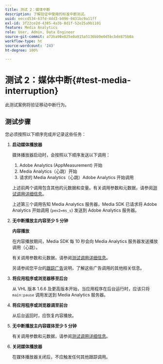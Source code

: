 ```yaml
---
title: 测试 2：媒体中断
description: 了解验证中使用的标准中断测试。
uuid: eeccd534-63fd-4dd3-b096-0431bc9a11ff
exl-id: 3f22ce2d-4385-4a3b-8d1f-52e25a9b1101
feature: Media Analytics
role: User, Admin, Data Engineer
source-git-commit: a73ba98e025e0a915a5136bb9e0d5bcbde875b0a
workflow-type: ht
source-wordcount: '243'
ht-degree: 100%

---
```


# 测试 2：媒体中断{#test-media-interruption}

此测试案例将验证移动中断行为。

## 测试步骤

您必须按照以下顺序完成并记录这些任务：

1. **启动媒体播放器**

   媒体播放器启动时，会按照以下顺序发送以下调用：

   1. Adobe Analytics (AppMeasurement) 开始
   1. Media Analytics（心跳）开始
   1. 请求的 Media Analytics（心跳）Adobe Analytics 开始调用

   上述前两个调用包含其他的元数据和变量。有关调用参数和元数据，请参阅[测试调用详细信息](/help/legacy/validation/test-call-details.md#start-the-media-player)。

   上述第三个调用告知 Media Analytics 服务器，Media SDK 已请求将 Adobe Analytics 开始调用 (`pev2=ms_s`) 发送到 Adobe Analytics 服务器。

1. **无中断播放主内容至少 5 分钟**

   **内容播放**

   在内容播放期间，Media SDK 每 10 秒会向 Media Analytics 服务器发送播放调用（心跳）。

   有关调用参数和元数据，请参阅[测试调用详细信息](/help/legacy/validation/test-call-details.md#play-main-content)。

   另请参阅您平台的[跟踪广告](/help/use-cases/track-ads/track-ads-overview.md)说明，了解这些广告调用的其他相关信息。

1. **将应用程序或浏览器移至后台**

   从 VHL 版本 1.6.6 及更高版本开始，当应用程序在后台运行时，应该只将 `main:pause` 调用发送到 Media Analytics 服务器。

1. **将应用程序或浏览器调至前台**

   从后台返回时，应恢复内容播放。

1. **无中断播放主内容媒体至少 5 分钟**

   有关调用参数和元数据，请参阅[测试调用详细信息](/help/legacy/validation/test-call-details.md#play-main-content)。

1. **关闭媒体播放器**

   在媒体播放器关闭后，不应触发任何其他跟踪调用。
